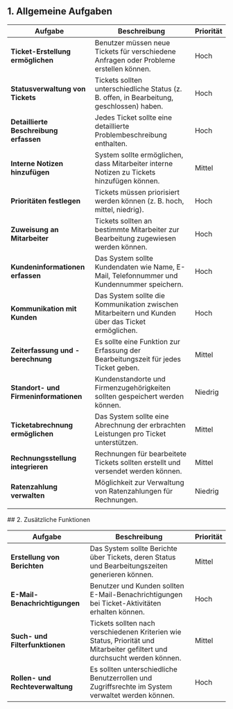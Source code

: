 
## 1. Allgemeine Aufgaben

| **Aufgabe**                            | **Beschreibung**                                                                                  | **Priorität** |
| -------------------------------------- | ------------------------------------------------------------------------------------------------- | ------------- |
| **Ticket-Erstellung ermöglichen**      | Benutzer müssen neue Tickets für verschiedene Anfragen oder Probleme erstellen können.            | Hoch          |
| **Statusverwaltung von Tickets**       | Tickets sollten unterschiedliche Status (z. B. offen, in Bearbeitung, geschlossen) haben.         | Hoch          |
| **Detaillierte Beschreibung erfassen** | Jedes Ticket sollte eine detaillierte Problembeschreibung enthalten.                              | Hoch          |
| **Interne Notizen hinzufügen**         | System sollte ermöglichen, dass Mitarbeiter interne Notizen zu Tickets hinzufügen können.         | Mittel        |
| **Prioritäten festlegen**              | Tickets müssen priorisiert werden können (z. B. hoch, mittel, niedrig).                           | Hoch          |
| **Zuweisung an Mitarbeiter**           | Tickets sollten an bestimmte Mitarbeiter zur Bearbeitung zugewiesen werden können.                | Hoch          |
| **Kundeninformationen erfassen**       | Das System sollte Kundendaten wie Name, E-Mail, Telefonnummer und Kundennummer speichern.         | Hoch          |
| **Kommunikation mit Kunden**           | Das System sollte die Kommunikation zwischen Mitarbeitern und Kunden über das Ticket ermöglichen. | Hoch          |
| **Zeiterfassung und -berechnung**      | Es sollte eine Funktion zur Erfassung der Bearbeitungszeit für jedes Ticket geben.                | Mittel        |
| **Standort- und Firmeninformationen**  | Kundenstandorte und Firmenzugehörigkeiten sollten gespeichert werden können.                      | Niedrig       |
| **Ticketabrechnung ermöglichen**       | Das System sollte eine Abrechnung der erbrachten Leistungen pro Ticket unterstützen.              | Mittel        |
| **Rechnungsstellung integrieren**      | Rechnungen für bearbeitete Tickets sollten erstellt und versendet werden können.                  | Mittel        |
| **Ratenzahlung verwalten**             | Möglichkeit zur Verwaltung von Ratenzahlungen für Rechnungen.                                     | Niedrig       |
|                                        |                                                                                                   |               |

<div style="page-break-after: always;"></div>
## 2. Zusätzliche Funktionen

| **Aufgabe**                      | **Beschreibung**                                                                                                           | **Priorität** |
| -------------------------------- | -------------------------------------------------------------------------------------------------------------------------- | ------------- |
| **Erstellung von Berichten**     | Das System sollte Berichte über Tickets, deren Status und Bearbeitungszeiten generieren können.                            | Mittel        |
| **E-Mail-Benachrichtigungen**    | Benutzer und Kunden sollten E-Mail-Benachrichtigungen bei Ticket-Aktivitäten erhalten können.                              | Hoch          |
| **Such- und Filterfunktionen**   | Tickets sollten nach verschiedenen Kriterien wie Status, Priorität und Mitarbeiter gefiltert und durchsucht werden können. | Mittel        |
| **Rollen- und Rechteverwaltung** | Es sollten unterschiedliche Benutzerrollen und Zugriffsrechte im System verwaltet werden können.                           | Hoch          |

